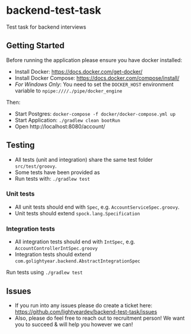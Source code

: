 # backend-test-task
Test task for backend interviews

## Getting Started

Before running the application please ensure you have docker installed:
* Install Docker: https://docs.docker.com/get-docker/
* Install Docker Compose: https://docs.docker.com/compose/install/
* *For Windows Only*: You need to set the `DOCKER_HOST` environment variable to `npipe:////./pipe/docker_engine`

Then:

* Start Postgres: `docker-compose -f docker/docker-compose.yml up`
* Start Application: `./gradlew clean bootRun`
* Open http://localhost:8080/account/

## Testing
* All tests (unit and integration) share the same test folder `src/test/groovy`.
* Some tests have been provided as 
* Run tests with: `./gradlew test`

### Unit tests
* All unit tests should end with `Spec`, e.g. `AccountServiceSpec.groovy`.
* Unit tests should extend `spock.lang.Specification`

### Integration tests
* All integration tests should end with `IntSpec`, e.g. `AccountControllerIntSpec.groovy`
* Integration tests should extend `com.golightyear.backend.AbstractIntegrationSpec`

Run tests using `./gradlew test`

## Issues
* If you run into any issues please do create a ticket here: https://github.com/lightyeardev/backend-test-task/issues
* Also, please do feel free to reach out to recruitment person! We want you to succeed & will help you however we can!